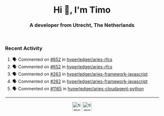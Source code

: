 <h1 align="center">Hi 👋, I'm Timo</h1>
<h3 align="center">A developer from Utrecht, The Netherlands</h3>
<br/>
<!-- https://github.com/rahuldkjain/github-profile-readme-generator --!>

<!--  <p align="left"><img src="https://github-readme-stats.vercel.app/api?username=timoglastra&show_icons=true&count_private=true&" alt="timoglastra" /></p> --!>

<!--
Github language stats
<p align="left"><img src="https://github-readme-stats.vercel.app/api/top-langs/?username=timoglastra&layout=compact" alt="timoglastra" /><p>
-->

<!-- Codestats language stats -->
<!-- <p align="left"><img src="https://codestats-readme.vercel.app/api/top-langs/?username=timoglastra&layout=compact&language_count=12" alt="timoglastra" /><p>    --!>
  
<h3>Recent Activity</h3>

<!--START_SECTION:activity-->
1. 🗣 Commented on [#652](https://github.com/hyperledger/aries-rfcs/issues/652) in [hyperledger/aries-rfcs](https://github.com/hyperledger/aries-rfcs)
2. 🗣 Commented on [#652](https://github.com/hyperledger/aries-rfcs/issues/652) in [hyperledger/aries-rfcs](https://github.com/hyperledger/aries-rfcs)
3. 🗣 Commented on [#263](https://github.com/hyperledger/aries-framework-javascript/issues/263) in [hyperledger/aries-framework-javascript](https://github.com/hyperledger/aries-framework-javascript)
4. 🗣 Commented on [#262](https://github.com/hyperledger/aries-framework-javascript/issues/262) in [hyperledger/aries-framework-javascript](https://github.com/hyperledger/aries-framework-javascript)
5. 🗣 Commented on [#1165](https://github.com/hyperledger/aries-cloudagent-python/issues/1165) in [hyperledger/aries-cloudagent-python](https://github.com/hyperledger/aries-cloudagent-python)
<!--END_SECTION:activity-->

---

<p align="center">
<a href="https://twitter.com/timoglastra" target="blank"><img align="center" src="https://cdn.jsdelivr.net/npm/simple-icons@3.0.1/icons/twitter.svg" alt="timoglastra" height="30" width="30" /></a>
<a href="https://linkedin.com/in/timoglastra" target="blank"><img align="center" src="https://cdn.jsdelivr.net/npm/simple-icons@3.0.1/icons/linkedin.svg" alt="timoglastra" height="30" width="30" /></a>
</p>



